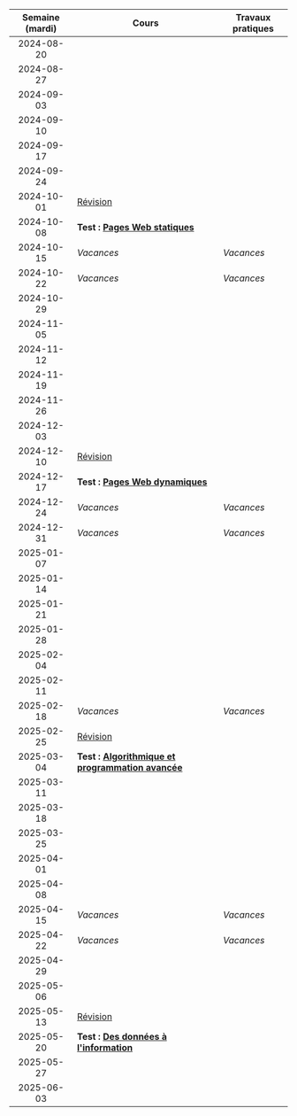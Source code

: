 | Semaine (mardi) | Cours                                                                | Travaux pratiques |
| :-------------: | -------------------------------------------------------------------- | ----------------- |
|   2024-08-20    |                                                                      |                   |
|   2024-08-27    |                                                                      |                   |
|   2024-09-03    |                                                                      |                   |
|   2024-09-10    |                                                                      |                   |
|   2024-09-17    |                                                                      |                   |
|   2024-09-24    |                                                                      |                   |
|   2024-10-01    | [Révision](/docs/3cci/webs/revision)                                 |                   |
|   2024-10-08    | **Test : [Pages Web statiques](/docs/3cci/webs)**                    |                   |
|   2024-10-15    | _Vacances_                                                           | _Vacances_        |
|   2024-10-22    | _Vacances_                                                           | _Vacances_        |
|   2024-10-29    |                                                                      |                   |
|   2024-11-05    |                                                                      |                   |
|   2024-11-12    |                                                                      |                   |
|   2024-11-19    |                                                                      |                   |
|   2024-11-26    |                                                                      |                   |
|   2024-12-03    |                                                                      |                   |
|   2024-12-10    | [Révision](/docs/3cci/webd/revision)                                 |                   |
|   2024-12-17    | **Test : [Pages Web dynamiques](/docs/3cci/webd)**                   |                   |
|   2024-12-24    | _Vacances_                                                           | _Vacances_        |
|   2024-12-31    | _Vacances_                                                           | _Vacances_        |
|   2025-01-07    |                                                                      |                   |
|   2025-01-14    |                                                                      |                   |
|   2025-01-21    |                                                                      |                   |
|   2025-01-28    |                                                                      |                   |
|   2025-02-04    |                                                                      |                   |
|   2025-02-11    |                                                                      |                   |
|   2025-02-18    | _Vacances_                                                           | _Vacances_        |
|   2025-02-25    | [Révision](/docs/3cci/prog/revision)                                 |                   |
|   2025-03-04    | **Test : [Algorithmique et programmation avancée](/docs/3cci/prog)** |                   |
|   2025-03-11    |                                                                      |                   |
|   2025-03-18    |                                                                      |                   |
|   2025-03-25    |                                                                      |                   |
|   2025-04-01    |                                                                      |                   |
|   2025-04-08    |                                                                      |                   |
|   2025-04-15    | _Vacances_                                                           | _Vacances_        |
|   2025-04-22    | _Vacances_                                                           | _Vacances_        |
|   2025-04-29    |                                                                      |                   |
|   2025-05-06    |                                                                      |                   |
|   2025-05-13    | [Révision](/docs/3cci/info/revision)                                 |                   |
|   2025-05-20    | **Test : [Des données à l'information](/docs/3cci/info)**            |                   |
|   2025-05-27    |                                                                      |                   |
|   2025-06-03    |                                                                      |                   |
